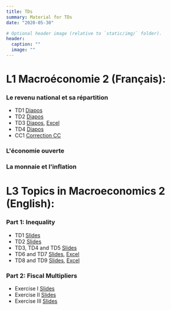 ```yaml
---
title: TDs
summary: Material for TDs
date: "2020-05-30"

# Optional header image (relative to `static/img/` folder).
header:
  caption: ""
  image: ""
---
```


# L1 Macroéconomie 2 (Français):
### Le revenu national et sa répartition
- TD1 [Diapos](/teaching/M2_TD1.pdf)
- TD2 [Diapos](/teaching/M2_TD2.pdf)
- TD3 [Diapos](/teaching/M2_TD3.pdf), [Excel](/teaching/M2_TD3.xlsx)
- TD4 [Diapos](/teaching/M2_TD4.pdf)
- CC1 [Correction CC](/teaching/M2_CC1.pdf)
### L'économie ouverte
### La monnaie et l'inflation

# L3 Topics in Macroeconomics 2 (English):
### Part 1: Inequality
- TD1 [Slides](/teaching/TM2_TD1.pdf)
- TD2 [Slides](/teaching/TM2_TD2.pdf)
- TD3, TD4 and TD5 [Slides](/teaching/TM2_TD3-5.pdf)
- TD6 and TD7 [Slides](/teaching/TM2_TD6.pdf), [Excel](/teaching/TM2_TD6.xlsx)
- TD8 and TD9 [Slides](/teaching/TM2_TD8.pdf), [Excel](/teaching/TM2_TD8.xlsx)
### Part 2: Fiscal Multipliers
- Exercise I   [Slides](/teaching/TM2_P2_TD1.pdf)
- Exercise II  [Slides](/teaching/TM2_P2_TD2.pdf)
- Exercise III [Slides](/teaching/TM2_P2_TD3.pdf)
